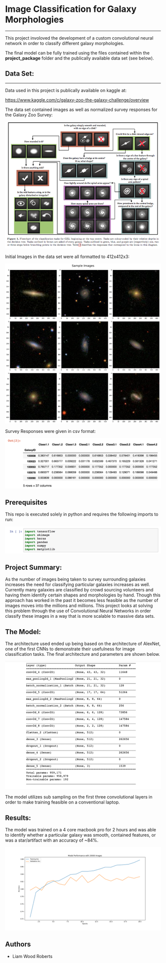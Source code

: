 # Image Classification for Galaxy Morphologies

---

This project involoved the development of a custom convolutional neural network in order to classify different galaxy morphologies.

The final model can be fully trained using the files contained within the **project_package** folder and the publically available data set (see below).

## Data Set:
---

Data used in this project is publically available on kaggle at:

https://www.kaggle.com/c/galaxy-zoo-the-galaxy-challenge/overview

The data set contained images as well as normalized survey responses for the Galaxy Zoo Survey:

![](images/GalaxtZooTree.png)

Initial Images in the data set were all formatted to 412x412x3:

![](images/raw_images_sample.png)

Survey Responses were given in csv format:

![](images/sample_labels.png)

## Prerequisites

This repo is executed solely in python and requires the following imports to run:

![](images/import.png)

## Project Summary:

As the number of images being taken to survey surrounding galaxies increases the need for classifying particular galaxies increases as well. Currently many galaxies are classified by crowd sourcing volunteers and having them identify certain shapes and morphologies by hand. Though this approach has worked in the past it becomes less feasible as the number of images moves into the millions and millions. This project looks at solving this problem through the use of Convolutional Neural Networks in order classify these images in a way that is more scalable to massive data sets.

## The Model:

The architecture used ended up being based on the architecture of AlexNet, one of the first CNNs to demonstrate their usefulness for image classification tasks. The final architecture and parameters are shown below.

![](images/cnn_model_summary.png)

The model utilizes sub sampling on the first three convolutional layers in order to make training feasible on a conventional laptop.

## Results:

The model was trained on a 4 core macbook pro for 2 hours and was able to identify whether a particular galaxy was smooth, contained features, or was a star/artifact with an accuracy of ~84%. 

![](images/model_performance.png)

## Authors
- Liam Wood Roberts
